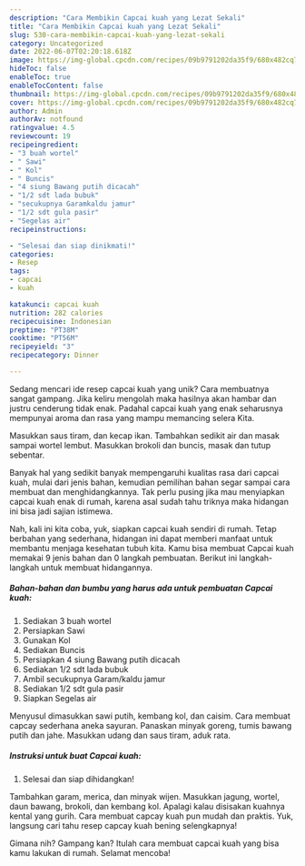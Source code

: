 ```yaml
---
description: "Cara Membikin Capcai kuah yang Lezat Sekali"
title: "Cara Membikin Capcai kuah yang Lezat Sekali"
slug: 530-cara-membikin-capcai-kuah-yang-lezat-sekali
category: Uncategorized
date: 2022-06-07T02:20:18.618Z
image: https://img-global.cpcdn.com/recipes/09b9791202da35f9/680x482cq70/capcai-kuah-foto-resep-utama.jpg
hideToc: false
enableToc: true
enableTocContent: false
thumbnail: https://img-global.cpcdn.com/recipes/09b9791202da35f9/680x482cq70/capcai-kuah-foto-resep-utama.jpg
cover: https://img-global.cpcdn.com/recipes/09b9791202da35f9/680x482cq70/capcai-kuah-foto-resep-utama.jpg
author: Admin
authorAv: notfound
ratingvalue: 4.5
reviewcount: 19
recipeingredient:
- "3 buah wortel"
- " Sawi"
- " Kol"
- " Buncis"
- "4 siung Bawang putih dicacah"
- "1/2 sdt lada bubuk"
- "secukupnya Garamkaldu jamur"
- "1/2 sdt gula pasir"
- "Segelas air"
recipeinstructions:

- "Selesai dan siap dinikmati!"
categories:
- Resep
tags:
- capcai
- kuah

katakunci: capcai kuah 
nutrition: 282 calories
recipecuisine: Indonesian
preptime: "PT38M"
cooktime: "PT56M"
recipeyield: "3"
recipecategory: Dinner

---
```





Sedang mencari ide resep capcai kuah yang unik? Cara membuatnya sangat gampang. Jika keliru mengolah maka hasilnya akan hambar dan justru cenderung tidak enak. Padahal capcai kuah yang enak seharusnya mempunyai aroma dan rasa yang mampu memancing selera Kita.





Masukkan saus tiram, dan kecap ikan. Tambahkan sedikit air dan masak sampai wortel lembut. Masukkan brokoli dan buncis, masak dan tutup sebentar.

Banyak hal yang sedikit banyak mempengaruhi kualitas rasa dari capcai kuah, mulai dari jenis bahan, kemudian pemilihan bahan segar sampai cara membuat dan menghidangkannya. Tak perlu pusing jika mau menyiapkan capcai kuah enak di rumah, karena asal sudah tahu triknya maka hidangan ini bisa jadi sajian istimewa.






Nah, kali ini kita coba, yuk, siapkan capcai kuah sendiri di rumah. Tetap berbahan yang sederhana, hidangan ini dapat memberi manfaat untuk membantu menjaga kesehatan tubuh kita. Kamu bisa membuat Capcai kuah memakai 9 jenis bahan dan 0 langkah pembuatan. Berikut ini langkah-langkah untuk membuat hidangannya.

<!--inarticleads1-->

##### Bahan-bahan dan bumbu yang harus ada untuk pembuatan Capcai kuah:

1. Sediakan 3 buah wortel
1. Persiapkan  Sawi
1. Gunakan  Kol
1. Sediakan  Buncis
1. Persiapkan 4 siung Bawang putih dicacah
1. Sediakan 1/2 sdt lada bubuk
1. Ambil secukupnya Garam/kaldu jamur
1. Sediakan 1/2 sdt gula pasir
1. Siapkan Segelas air


Menyusul dimasukkan sawi putih, kembang kol, dan caisim. Cara membuat capcay sederhana aneka sayuran. Panaskan minyak goreng, tumis bawang putih dan jahe. Masukkan udang dan saus tiram, aduk rata. 

<!--inarticleads2-->

##### Instruksi untuk buat Capcai kuah:


1. Selesai dan siap dihidangkan!

Tambahkan garam, merica, dan minyak wijen. Masukkan jagung, wortel, daun bawang, brokoli, dan kembang kol. Apalagi kalau disisakan kuahnya kental yang gurih. Cara membuat capcay kuah pun mudah dan praktis. Yuk, langsung cari tahu resep capcay kuah bening selengkapnya! 

Gimana nih? Gampang kan? Itulah cara membuat capcai kuah yang bisa kamu lakukan di rumah. Selamat mencoba!
